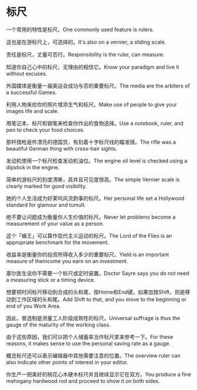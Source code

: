 # 标尺

<p><span class="chinese">一个常用的特性是标尺。</span><span class="english">One commonly used feature is rulers.</span></p>

<p><span class="chinese">这也是在游标尺上，可选择的。</span><span class="english">It's also on a vernier, a sliding scale.</span></p>

<p><span class="chinese">责任是标尺，丈量可否行。</span><span class="english">Responsibility is the ruler, can measure.</span></p>

<p><span class="chinese">知道你自己心中的标尺，无理由的相信它。</span><span class="english">Know your paradigm and live it without excuses.</span></p>

<p><span class="chinese">外国媒体是衡量一届奥运会成功与否的重要标尺。</span><span class="english">The media are the arbiters of a successful Games.</span></p>

<p><span class="chinese">利用人物来给你的照片增添生气和标尺。</span><span class="english">Make use of people to give your images life and scale.</span></p>

<p><span class="chinese">用笔记本、标尺和钢笔来检查你作出的食物选择。</span><span class="english">Use a notebook, ruler, and pen to check your food choices.</span></p>

<p><span class="chinese">那杆猎枪是件漂亮的德国货，有刻着十字标尺线的瞄准镜。</span><span class="english">The rifle was a beautiful German thing with cross-hair sights.</span></p>

<p><span class="chinese">发动机使用一个标尺检查发动机油位。</span><span class="english">The engine oil level is checked using a dipstick in the engine.</span></p>

<p><span class="chinese">简单的游标尺的刻度清晰，具并且可见度很高。</span><span class="english">The simple Vernier scale is clearly marked for good visibility.</span></p>

<p><span class="chinese">她的个人生活成为好莱坞风流韵事的标尺。</span><span class="english">Her personal life set a Hollywood standard for glamour and tumult.</span></p>

<p><span class="chinese">绝不要让问题成为衡量你人生价值的标尺。</span><span class="english">Never let problems become a measurement of your value as a person.</span></p>

<p><span class="chinese">这个「蝇王」可以算作现代主义运动的标尺。</span><span class="english">The Lord of the Flies is an appropriate benchmark for the movement.</span></p>

<p><span class="chinese">收益率是衡量你的投资所得收入多少的重要标尺。</span><span class="english">Yield is an important measure of theincome you earn on an investment.</span></p>

<p><span class="chinese">塞尔医生说你不需要一个标尺或定时装置。</span><span class="english">Doctor Sayre says you do not need a measuring stick or a timing device.</span></p>

<p><span class="chinese">想要把时间标尺移动到合成的头和尾，按Home和End键，如果加按Shift，则是移动到工作区域的头和尾。</span><span class="english">Add Shift to that, and you move to the beginning or end of you Work Area.</span></p>

<p><span class="chinese">因此，普选制是测量工人阶级成熟性的标尺。</span><span class="english">Universal suffrage is thus the gauge of the maturity of the working class.</span></p>

<p><span class="chinese">由于这些原因，我们可以把个人储蓄率当作标尺拿来参考一下。</span><span class="english">For these reasons, it makes sense to use the personal saving rate as a gauge.</span></p>

<p><span class="chinese">概览标尺还可以表示编辑器中其他需要注意的位置。</span><span class="english">The overview ruler can also indicate other points of interest in your editor.</span></p>

<p><span class="chinese">你生产一把美好的桃花心木硬木标尺并且继续显示它在双方。</span><span class="english">You produce a fine mahogany hardwood rod and proceed to show it on both sides.</span></p>

